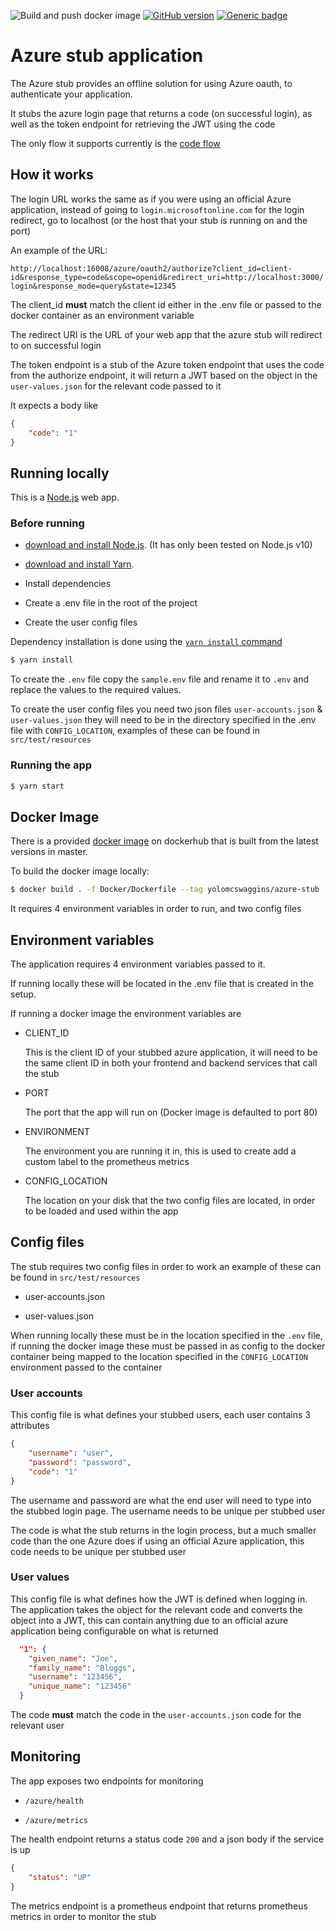 ![Build and push docker image](https://github.com/scotyboy56/azure-stub/workflows/Build%20and%20push%20docker%20image/badge.svg?branch=master)
[![GitHub version](https://badge.fury.io/gh/scotyboy56%2Fazure-stub.svg)](https://badge.fury.io/gh/scotyboy56%2Fazure-stub)
[![Generic badge](https://img.shields.io/badge/GITHUB-👍-black.svg)](https://github.com/scotyboy56/azure-stub)

# Azure stub application

The Azure stub provides an offline solution for using Azure oauth, to authenticate your application.

It stubs the azure login page that returns a code (on successful login), as well as the token endpoint for retrieving the JWT using the code

The only flow it supports currently is the [code flow](https://docs.microsoft.com/en-us/azure/active-directory/azuread-dev/v1-protocols-oauth-code)

## How it works

The login URL works the same as if you were using an official Azure application, instead of going to `login.microsoftonline.com` for the login redirect, go to localhost (or the host that your stub is running on and the port)

An example of the URL:

`http://localhost:16008/azure/oauth2/authorize?client_id=client-id&response_type=code&scope=openid&redirect_uri=http://localhost:3000/login&response_mode=query&state=12345`

The client_id **must** match the client id either in the .env file or passed to the docker container as an environment variable

The redirect URI is the URL of your web app that the azure stub will redirect to on successful login

The token endpoint is a stub of the Azure token endpoint that uses the code from the authorize endpoint, it will return a JWT based on the object in the `user-values.json` for the relevant code passed to it

It expects a body like

```json
{
    "code": "1"
}
```

## Running locally

This is a [Node.js](https://nodejs.org/en/) web app.

### Before running

- [download and install Node.js](https://nodejs.org/en/download/).
(It has only been tested on Node.js v10)

- [download and install Yarn](https://classic.yarnpkg.com/en/docs/install/).

- Install dependencies

- Create a .env file in the root of the project

- Create the user config files

Dependency installation is done using the [`yarn install` command](https://classic.yarnpkg.com/en/docs/cli/install/)

```bash
$ yarn install
```

To create the `.env` file copy the `sample.env` file and rename it to `.env` and replace the values to the required values.

To create the user config files you need two json files `user-accounts.json` & `user-values.json` they will need to be in the directory specified in the .env file with `CONFIG_LOCATION`, examples of these can be found in `src/test/resources`

### Running the app

```bash
$ yarn start
```

## Docker Image

There is a provided [docker image](https://hub.docker.com/repository/docker/yolomcswaggins/azure-stub) on dockerhub that is built from the latest versions in master.

To build the docker image locally:

```bash
$ docker build . -f Docker/Dockerfile --tag yolomcswaggins/azure-stub
```

It requires 4 environment variables in order to run, and two config files

## Environment variables

The application requires 4 environment variables passed to it.

If running locally these will be located in the .env file that is created in the setup.

If running a docker image the environment variables are

- CLIENT_ID

    This is the client ID of your stubbed azure application, it will need to be the same client ID in both your frontend and backend services that call the stub

- PORT

    The port that the app will run on (Docker image is defaulted to port 80)

- ENVIRONMENT

    The environment you are running it in, this is used to create add a custom label to the prometheus metrics

- CONFIG_LOCATION

    The location on your disk that the two config files are located, in order to be loaded and used within the app

## Config files

The stub requires two config files in order to work an example of these can be found in `src/test/resources`

- user-accounts.json

- user-values.json

When running locally these must be in the location specified in the `.env` file, if running the docker image these must be passed in as config to the docker container being mapped to the location specified in the `CONFIG_LOCATION` environment passed to the container

### User accounts

This config file is what defines your stubbed users, each user contains 3 attributes

```json
{
    "username": "user",
    "password": "password",
    "code": "1"
}
```

The username and password are what the end user will need to type into the stubbed login page. The username needs to be unique per stubbed user

The code is what the stub returns in the login process, but a much smaller code than the one Azure does if using an official Azure application, this code needs to be unique per stubbed user

### User values

This config file is what defines how the JWT is defined when logging in. The application takes the object for the relevant code and converts the object into a JWT, this can contain anything due to an official azure application being configurable on what is returned

```json
  "1": {
    "given_name": "Joe",
    "family_name": "Bloggs",
    "username": "123456",
    "unique_name": "123456"
  }
```

The code **must** match the code in the `user-accounts.json` code for the relevant user

## Monitoring

The app exposes two endpoints for monitoring

- `/azure/health`

- `/azure/metrics`

The health endpoint returns a status code `200` and a json body if the service is up

```json
{
    "status": "UP"
}
```

The metrics endpoint is a prometheus endpoint that returns prometheus metrics in order to monitor the stub
